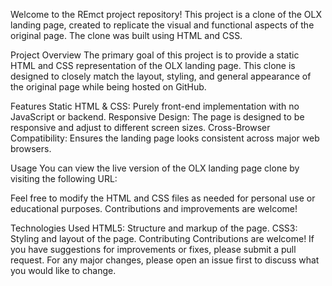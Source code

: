 Welcome to the REmct project repository! This project is a clone of the OLX landing page, created to replicate the visual and functional aspects of the original page. The clone was built using HTML and CSS.

Project Overview
The primary goal of this project is to provide a static HTML and CSS representation of the OLX landing page. This clone is designed to closely match the layout, styling, and general appearance of the original page while being hosted on GitHub.

Features
Static HTML & CSS: Purely front-end implementation with no JavaScript or backend.
Responsive Design: The page is designed to be responsive and adjust to different screen sizes.
Cross-Browser Compatibility: Ensures the landing page looks consistent across major web browsers.

Usage
You can view the live version of the OLX landing page clone by visiting the following URL:



Feel free to modify the HTML and CSS files as needed for personal use or educational purposes. Contributions and improvements are welcome!

Technologies Used
HTML5: Structure and markup of the page.
CSS3: Styling and layout of the page.
Contributing
Contributions are welcome! If you have suggestions for improvements or fixes, please submit a pull request. For any major changes, please open an issue first to discuss what you would like to change.
